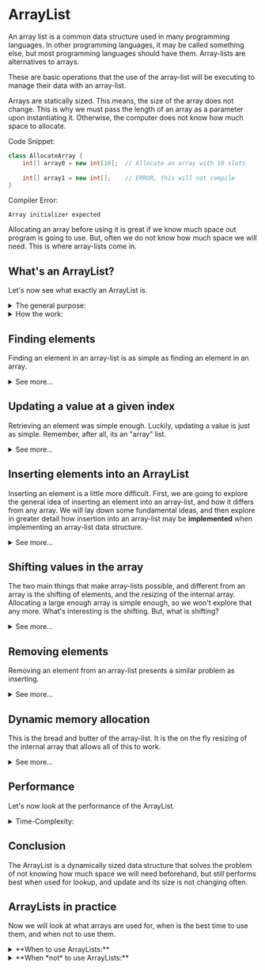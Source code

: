 # ArrayList

An array list is a common data structure used in many programming languages.
In other programming languages, it may be called something else, but most
programming languages should have them. Array-lists are alternatives to arrays.

These are basic operations that the use of the array-list will be executing
to manage their data with an array-list.

Arrays are statically sized. This means, the size of the array does not change.
This is why we must pass the length of an array as a parameter upon instantiating
it. Otherwise, the computer does not know how much space to allocate.

Code Snippet:

```java
class AllocateArray {
    int[] array0 = new int[10];  // Allocate an array with 10 slots
    
    int[] array1 = new int[];    // ERROR, this will not compile
}
```

Compiler Error:
```
Array initializer expected
```

Allocating an array before using it is great if we know much space out program
is going to use. But, often we do not know how much space we will need. 
This is where array-lists come in.

## What's an ArrayList?

Let's now see what exactly an ArrayList is.

<details>
<summary>The general purpose:</summary>

Array-lists are dynamically sized data structures. They are lists that grow with
respect to the input. For example, if I need a list of `10` people, my array-list
will be of size `10`. If I would like to list `1,000` people, then my array-list
wil be of size `1,000`. In fact, for integer number of `n` inputs, where `n >= 0`, 
our array list will be of size `n`. 

**Basic ArrayList Operations:**

| Operation             | Description                                                      | Parameters   |
| :-------------------: | :--------------------------------------------------------------  | :----------: |
| [`search()`](#search) | Retrieves an element from a specified position in the array-list | index        |
| [`update()`](#update) | Overwrites an element at a specified position in the array-list  | index, value |
| [`insert()`](#insert) | Inserts an element into a specified position in the array-list   | index, value |
| [`remove()`](#remove) | Removes an element from a specified position in the array-list   | index        |

**Auxiliary Operations:**

These are operations not directly exposed to the user (private methods in Java) that are integral
to the implementation of the array-list.

| Operation           | Description                                                      | Parameters         |
| :---------:         | :--------------------------------------------------------------: | :----------------: |
| [`shift()`](#shift) | Provided an array, shift each element up or down by one position | array              |
| [`copy()`](#copy)   | Copy the values from one array to another                        | srcArray, dstArray | 


<details>
<summary>Simple program example:</summary>

Program:

```java
import java.util.ArrayList;
class FirstArrayList {
    
    public static void main(String[] args) {
        int n = 1000;
        
        // Initialize an ArrayList to have an initial capacity of 1000
        ArrayList<Integer> arrayList = new ArrayList<>(n);
        
        // Insert n elements
        for (int i = 0; i < n; i++) 
            arrayList.add(i);
        
        System.out.println(arrayList.size());   // 1000
        
        // Insert n more elements
        for (int i = 0; i < n; i++) 
            arrayList.add(i);                  
        
        System.out.println(arrayList.size());   // 2000
    }
}
```

Output:
```
1000
2000
```
</details>

</details>

<details>
<summary>How the work:</summary>

An ArrayList in essence is just an array, with a few rules. As mentioned an array
has a fixed allocated size, so how can the array-list be an array? Well, who says we can't 
just reallocate more space when our array fills up? That's what an array-list is. We have
an array, and insert values into it normally. But, when the array becomes full, we
make another array with more space, copy the old values into the new array, discard the old array,
then begin inserting new values into the new array.

**Definition:** *An array-list is a data structure that stores values into an array, where
if the array becomes full, a new copy of the array is made with extra space at the end
so that insertion can continue.*

</details>

## <a name="search"></a> Finding elements

Finding an element in an array-list is as simple as finding an element in an array.

<details>
<summary>See more...</summary>

Remember, after all, the array-list is just a wrapper around an array. We can access
the elements by index as follows:

Program:

```java
import java.util.ArrayList;
class GetAnElement {
    
    public static void main(String[] args) {
        ArrayList<String> arrayList = new ArrayList<>();
        
        arrayList.add("Jalia");
        arrayList.add("Jelani");
        arrayList.add("Jabari");
        
        String string = arrayList.get(1);
        
        System.out.println(string);
    }
}
```

Output:
```
Jelani
```

In the background, something along the lines of the following is happening:

Snippet:

```java
T[] elements;  

public T get(int index) {
    return elements[index];
}
```

Getting a value from a specified index does not require any additional function calls
data swaps, or loop iterations, or data comparisons. Therefore, its runtime is constant for all cases.

Time Complexity of `get()`:

| Case         |  Runtime | Measured in      |
| :----------: | :------: | :-------------:  |
| Best Case    | Θ(1)     | Data comparisons |
| Average Case | Θ(1)     | ''               |
| Worst Case   | Θ(1)     | ''               |

</details>

## <a name="update"></a> Updating a value at a given index

Retrieving an element was simple enough. Luckily, updating a value is
just as simple. Remember, after all, its an "array" list. 

<details>
<summary>See more...</summary>

The following
code describes the simplicity of updating a value in an array-list.

Snippet:

```java
T[] elements;

public void update(int index, T value) {
    elements[index] = value;
}
```

This operation does not require any extra work to be done, function calls, or
data swaps. Therefore this operation is completed in constant time.

Time Complexity of `update()`:

| Case         |  Runtime | Measured in                                  |
| :----------: | :------: | :------------------------------------------: |
| Best Case    | Θ(1)     | Method calls, data swaps, or loop iterations |
| Average Case | Θ(1)     | ''                                           |
| Worst Case   | Θ(1)     | ''                                           |

</details>

## <a name="insert"></a> Inserting elements into an ArrayList

Inserting an element is a little more difficult. First, we are going
to explore the general idea of inserting an element into an array-list,
and how it differs from any array. We will lay down some fundamental ideas,
and then explore in greater detail how insertion into an array-list
may be **implemented** when implementing an array-list data structure.

<details>
<summary>See more...</summary>

Assume, we have an array-list `names` 
that looks as follows:

```
names = ["Jabari", "Jelani", "Jalia"]
```

Let's say we wanted to insert an element `"Jamaal"` to into the array-list. Before we
can do that, we need to make space for it. Whether we want to insert it at the front,
the middle, or the back, we need to allocate a new spot.

<details>
<summary>**Inserting an element at the end**</summary>
1. Make a new array of with at least 4 spaces
2. Copy the old values into the new array (in order)
3. Place the new value in the next vacant spot
4. Set the temporary list as our main list `names`

```
temp = ["", "", "", ""]

temp = ["Jabari", "Jelani", "Jalia", ""]

temp = ["Jabari", "Jelani", "Jalia", "Jamaal"]

names = temp
``` 

Easy enough, how about the front? 

</details>


<details>
<summary>**Inserting an element at the front**</summary>

Let's say we want to insert a string `Jenelle` as
the first element. How would we go about it?

1. If our array is full, make a new array with a large enough capacity to hold a new element
2. Place the new value at the front of the new array
3. Copy all the values from the old array into the new array with an offset of 1
from the front of the array. This means, the value that used to be in position `0`
goes to position `1` of the new array, `1` goes to `2`, and so on.
4. Set the temporary list as our main list `names`

```
temp = ["", "", "", "", ""]

temp = ["Jenelle", "", "", "", ""]

temp = ["Jenelle", "Jabari", "Jelani", "Jalia", "Jamaal"]

names = temp
```

Ok, now we will insert an element at some arbitrary position in the array-list.

</details>

<details>
<summary>**Inserting an element somewhere in the middle**</summary>

Our array-list `names` now looks as follows:

```
names = ["Jenelle", "Jabari", "Jelani", "Jalia", "Jamaal"]
```

We want to insert an element `"Jarrett"` at index 2, that is, between the values
`"Jabari"` and `"Jelani"`. How?

1. If our array is full, allocate a large enough array to hold the old values and the new one
2. Copy the old values from the old array to the new array
3. Shift all the values from the desired index up one position to make space for the new value
4. Place the new value in the desired position
5. Set the temporary list as our main list `names`

```
temp = ["", "", "", "", "", "", ""]

temp = ["Jenelle", "Jabari", "Jelani", "Jalia", "Jamaal", ""]

temp = ["Jenelle", "Jabari", "" ,"Jelani", "Jalia", "Jamaal"]

temp = ["Jenelle", "Jabari", "Jarrett" ,"Jelani", "Jalia", "Jamaal"]

names = temp
```

We now have a way to insert an element at any position in the array. However, we skipped
a few details. How are we shifting the values? And most importantly, how is this
added step impacting the performance of our insert operation?
</details>

</details>


## Shifting values in the array

The two main things that make array-lists possible, and different from
an array is the shifting of elements, and the resizing of the internal array.
Allocating a large enough array is simple enough, so we won't explore that
any more. What's interesting is the shifting. But, what is shifting?

<details>
<summary>See more...</summary>

Given an array (with labeled indices):

```
letters = ['a', 'b', 'c', 'd', 'e']
            0    1    2    3    4
```

Shifting the array to the right (by 1) would produce the following:

```
letters = ['', 'a', 'b', 'c', 'd'] 'e'
            0   1    2    3    4
```

We see that the `e` "fell off" the list. This is why we allocate space
first. But, we will get back to that later. For the time being, let's
figure out how this shifting takes place, and what are the "costs" of
this operation.

Program:

```java
import java.util.Arrays;
class ArrayShift {
    public static void main(String[] args) {
        char[] letters = {'a', 'b', 'c', 'd', 'e'};
        
        System.out.println(Arrays.toString(letters));    // Display array first
        letters = shiftRight(letters);                   // Shift right by one
        System.out.println(Arrays.toString(letters));    // Display it again
    }
    
    public static char[] shiftRight(char[] array) {
        int n = array.length;
    
        // Move everything up
        for (int i = n-1; i >= 1; i--) {
          array[i] = array[i-1];
        }
    
        // Overwrite value at first index (optional)
        // This is for illustration purposes
        array[0] = '?';
    
        return array;
      }
}
```

Output:

```
[a, b, c, d, e]
[?, a, b, c, d]
```

We now have an open space to insert a value in the front. In fact, this
is what happened just before we inserted an element at the 
front of the array-list. But, that was a lot of work. Notice how, for a 
list of length `n`, in order to insert an element at the front, we needed
to perform `n` data swaps. This means the runtime to shift an array is
`O(n)`, where runtime is measured in number of data swaps with respected to
to the elements in the array. Provided that this operation gets called once per insertion, the
worst case of inserting into an array-list degrades to `O(n)` as well.
What about deletion?

</details>

## <a name="remove"></a> Removing elements 

Removing an element from an array-list presents a similar problem as inserting.

<details>
<summary>See more...</summary>

Consider the following array-list:

```
letters = ['a', 'b', 'c', 'd', 'e']
            0    1    2    3    4
```

Let's say we want to remove the letter `b`. Just as we perform a shift right, we
can perform a shift left, this time effectively overwriting a value, rather than
making space for a new one. We will omit the java code, and just show the result.

```    
letters = ['a', 'c', 'c', 'd', 'e']     // swap c to position 1

letters = ['a', 'c', 'd', 'd', 'e']     // swap d to position 2
           
letters = ['a', 'c', 'd', 'e', '?']     // swap e to position 3
            0    1    2    3    4
```

That was pretty simple. Note though, for an array of length `n`, we still performed
roughly `n` data swaps. In this case, we performed `3` swaps. Had we wanted to remove
`c`, it would have been `2` swaps, `d` requires `1` swap. See a pattern? It turns out
that the amount of swaps necessary to remove an element can be expressed as a function `T(n)`
in terms of index `i` and length `n`:

```
T(n) = n - 1 - i
       5 - 1 - 1
       3
```

*The number of swaps to remove an element from the ith position in the array is equal
to the number of elements after the specified index that need to be shifted down.*

After all, the rest of the array must be shifted down one. Because `T(n) = n - i - 1`, we see that,
the worst case is when `i = 0`. This means, we want to remove a value from the front of
the array, and we need to shift the entire rest of the array down one.

***Note:** `remove()` in the worst case runs in linear time `O(n)`.*

What about the best case? Well, this means we want to minimize `T(n) = n - i - 1`. 
`T(n)`'s lower bound is `0` because we cannot have negative time. Thus, we set
`T(n) = 0`, then solve for `i`. *Note: * We are treating `i` as a variable for
algebraic purposes, but at runtime, `i` is a constant. This is why our time
function is `T(n)` rather than `T(n, i)`.

```
T(n) = n - i - 1
0 = n - i -1
i = n - 1
```

We see that for `i = n - 1`, we do not need to perform any swaps. But, what does this
case mean in words? Well, its when we want to remove the last value from the array.
This makes sense in that there are no values that follow it to shift into place - 
no addition work needs to be done.

***Note:** `remove()` in the best case runs in constant time `Ω(1)`.*

We now have upper and lower bounds for our runtime function `T(n)`. We will not do 
an in-depth analysis about the average case, but as `T(n)`  is a linear function,
and we have no data about the average index `i` that a user will remove from, we
drop the constant `i` and say `T(n) ≈ n`. Notice how `T(n)` is still *proportional*
to `n`, thus, the average case degrades to `O(n)`.

Time Complexity of `remove()`:

| Case         |  Runtime | Measured in |
| :----------: | :------: | :---------: |
| Best Case    | Ω(1)     | Data swaps  |
| Average Case | O(n)     | ''          |
| Worst Case   | O(n)     | ''          |

This is the process to remove an element. But, we left one thing a mystery. Note
the state of the array after the removal.

```
letters = ['a', 'c', 'd', 'e', '?']
            0    1    2    3    4
```

What happens to the value at index `4`? We just removed an element from the list of
size `5`, so it should now be of size `4`, right? That will be answered in the next
section.

</details>

## Dynamic memory allocation

This is the bread and butter of the array-list. It is the on the fly resizing
of the internal array that allows all of this to work.
<details>
<summary>See more...</summary>

 Consider the following array:


```
letters = ['a', 'c', 'd', 'e', '?']
            0    1    2    3    4
```

Previously, at least in java, we accessed the length of the array with the 
`letters.length`. However, with an array-list, we must keep track of the 
length ourselves. We create an instance variable `size`, that we increment
and decrement for each insertion and deletion respectively. So, now we 
have two things to keep track of.

Program:

```java
class ArrayList {
    int size;
    T[] elements;
    
    public void insert(int index, T value) {
        elements[index] = value;
        size++;
    }
    
    public T remove(int index) {
        size--;
        return elements[index];
    }
}
```

Now, let's visualize out array-list as follows:

```
letters = ['a', 'c', 'd', 'e', '?'], size = 4
            0    1    2    3    4
                           ^
```

*Where `^` denotes the end of array.*

Now, just like with arrays of size `n`, we do not care for indices
`i` such that `i < 0` or `i >= n`. So, now that we have removed a value
and `size = 4`, we don't care about the `?` that follows it. In fact, let's
perform two more removals:

```
letters = ['a', 'c', 'd', 'e', '?'], size = 4
            0    1    2    3    4
                           ^
                           
letters = ['a', 'c', '?', '?', '?'], size = 3
            0    1    2    3    4
                   ^       
                           
letters = ['a', 'c', '?', '?', '?'], size = 1
            0    1    2    3    4
                 ^                                                                     
``` 

</details>

## Performance

Let's now look at the performance of the ArrayList.

<details>
<summary>Time-Complexity:</summary>

| Operation             | Worst case | Average case | Best case | Measured in      |
| :-------------------: | :--------: | :----------: | :-------: | :--------------: |
| [`search()`](#search) | Θ(1)       | Θ(1)         | Θ(1)      | Data comparisons                          |
| [`update()`](#update) | Θ(1)       | Θ(1)         | Θ(1)      | Method calls, data swaps, loop iterations |
| [`insert()`](#insert) | O(n)       | O(n)         | Ω(1)      | Data swaps       |
| [`remove()`](#remove) | O(n)       | O(n)         | Ω(1)      | Data swaps       |

</details>

## Conclusion

The ArrayList is a dynamically sized data structure that solves the problem
of not knowing how much space we will need beforehand, but still performs
best when used for lookup, and update and its size is not changing often.

[linked_list]: LinkedList.md
[map]: ../maps/Map.md


## ArrayLists in practice

Now we will look at what arrays are used for, when is the best time to use them,
and when not to use them.

<details>
<summary>**When to use ArrayLists:**</summary>

<details>
<summary>*Best time to use them:*</summary>
	From the time-complexity analysis, we can see that the array-list does
	very well with its constant time lookup, and update. But, we see
	its behavior degrades quickly with insertions and deletions at arbitrary
	positions in the list. That being said, its good to use the array-list
	when we do not know how many elements that we will have in the list beforehand;
	but, over the course of time we will be doing more lookups and fetches than
	insertions and deletions.
</details>

<details>
<summary>Practical application:</summary>
	Let's say you are tasked with writing an average GPA calculator, where a student
	can enter as many grades as they would like. How would you implement this?
</details>

</details>


<details>
<summary>**When *not* to use ArrayLists:**</summary>	
<details>
<summary>When to stray away:</summary>
	As mentioned, array-list do poorly with insertions and deletions. With that
	in mind, we probably should not use an array-list with a list that is
	changing often. If we have a list that is always growing, we will be doing
	lots of copying and memory allocation, same for always shrinking. 
</details>

<details>
<summary>Not so good use case</summary>
	You are writing a messaging application, and you have a master list
	of everyone who is online. Every time a user logs in, or out, a function
	is called that gives you the id number of the given user, and you must
	either add them to the list or remove them from the list - respectively.
	A better approach may be a [LinkedList][linked_list] or even a [Map][map].
</details>
	
</details>


